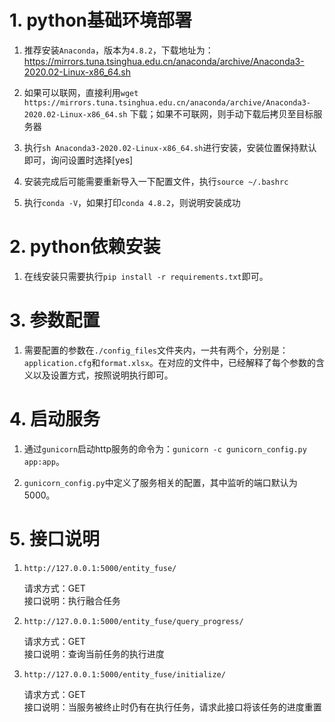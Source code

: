 # 1. python基础环境部署
 1. 推荐安装`Anaconda`，版本为`4.8.2`，下载地址为：https://mirrors.tuna.tsinghua.edu.cn/anaconda/archive/Anaconda3-2020.02-Linux-x86_64.sh

2.  如果可以联网，直接利用`wget https://mirrors.tuna.tsinghua.edu.cn/anaconda/archive/Anaconda3-2020.02-Linux-x86_64.sh`
下载；如果不可联网，则手动下载后拷贝至目标服务器

3. 执行`sh Anaconda3-2020.02-Linux-x86_64.sh`进行安装，安装位置保持默认即可，询问设置时选择[yes]

4. 安装完成后可能需要重新导入一下配置文件，执行`source ~/.bashrc`

5. 执行`conda -V`，如果打印`conda 4.8.2`，则说明安装成功

# 2. python依赖安装
1. 在线安装只需要执行`pip install -r requirements.txt`即可。
# 3. 参数配置
1. 需要配置的参数在`./config_files`文件夹内，一共有两个，分别是：`application.cfg`和`format.xlsx`。在对应的文件中，已经解释了每个参数的含义以及设置方式，按照说明执行即可。

# 4. 启动服务
1. 通过`gunicorn`启动http服务的命令为：`gunicorn -c gunicorn_config.py app:app`。

2. `gunicorn_config.py`中定义了服务相关的配置，其中监听的端口默认为5000。

# 5. 接口说明
1.  `http://127.0.0.1:5000/entity_fuse/`

    请求方式：GET  
    接口说明：执行融合任务

2. `http://127.0.0.1:5000/entity_fuse/query_progress/`
    
    请求方式：GET  
    接口说明：查询当前任务的执行进度

3. `http://127.0.0.1:5000/entity_fuse/initialize/` 

    请求方式：GET  
    接口说明：当服务被终止时仍有在执行任务，请求此接口将该任务的进度重置

